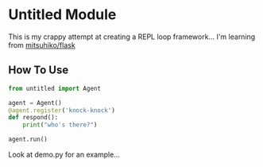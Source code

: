 # Untitled Module

This is my crappy attempt at creating a REPL loop framework... I'm learning from [mitsuhiko/flask](https://github.com/mitsuhiko/flask)

## How To Use

```python
from untitled import Agent

agent = Agent()
@agent.register('knock-knock')
def respond():
	print("who's there?")

agent.run()

```

Look at demo.py for an example...